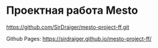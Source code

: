 # Проектная работа Mesto
https://github.com/SirDraiger/mesto-project-ff.git

Github Pages: https://sirdraiger.github.io/mesto-project-ff/
